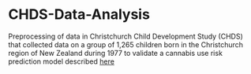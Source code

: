 # CHDS-Data-Analysis
Preprocessing of data in  Christchurch Child Development Study (CHDS)  that collected data on a group of 1,265 children born in the Christchurch region of New Zealand during 1977 to validate a cannabis use risk prediction model described  [here](https://www.sciencedirect.com/science/article/abs/pii/S0376871622002137)
